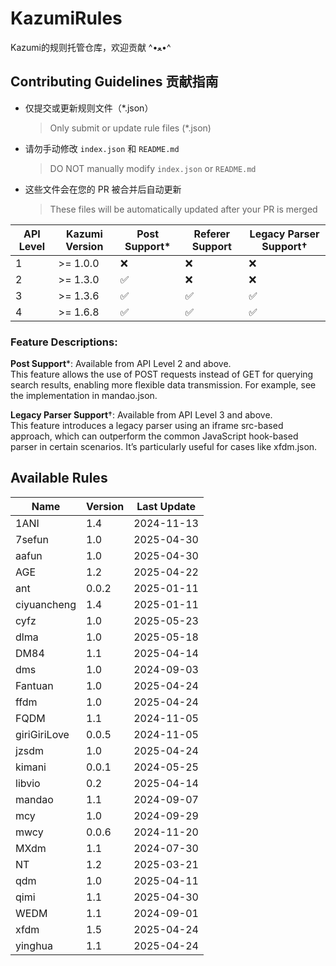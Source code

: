 # KazumiRules
Kazumi的规则托管仓库，欢迎贡献 ^•ﻌ•^

## Contributing Guidelines 贡献指南

- 仅提交或更新规则文件（*.json）
  > Only submit or update rule files (*.json)
- 请勿手动修改 `index.json` 和 `README.md`
  > DO NOT manually modify `index.json` or `README.md`
- 这些文件会在您的 PR 被合并后自动更新
  > These files will be automatically updated after your PR is merged

| API Level | Kazumi Version   | Post Support*     | Referer Support | Legacy Parser Support†   |
|-----------|------------------|-------------------|-----------------|--------------------------|
| 1         | >= 1.0.0         | ❌                |❌              | ❌                      |
| 2         | >= 1.3.0         | ✅                |❌              | ❌                      |
| 3         | >= 1.3.6         | ✅                |✅              | ✅                      |
| 4         | >= 1.6.8         | ✅                |✅              | ✅                      |

### Feature Descriptions:

**Post Support***: Available from API Level 2 and above.  
  This feature allows the use of POST requests instead of GET for querying search results, enabling more flexible data transmission. For example, see the implementation in mandao.json.

**Legacy Parser Support**†: Available from API Level 3 and above.  
  This feature introduces a legacy parser using an iframe src-based approach, which can outperform the common JavaScript hook-based parser in certain scenarios. It’s particularly useful for cases like xfdm.json.

## Available Rules

| Name | Version | Last Update |
|------|---------|-------------|
| 1ANI | 1.4 | 2024-11-13 |
| 7sefun | 1.0 | 2025-04-30 |
| aafun | 1.0 | 2025-04-30 |
| AGE | 1.2 | 2025-04-22 |
| ant | 0.0.2 | 2025-01-11 |
| ciyuancheng | 1.4 | 2025-01-11 |
| cyfz | 1.0 | 2025-05-23 |
| dlma | 1.0 | 2025-05-18 |
| DM84 | 1.1 | 2025-04-14 |
| dms | 1.0 | 2024-09-03 |
| Fantuan | 1.0 | 2025-04-24 |
| ffdm | 1.0 | 2025-04-24 |
| FQDM | 1.1 | 2024-11-05 |
| giriGiriLove | 0.0.5 | 2024-11-05 |
| jzsdm | 1.0 | 2025-04-24 |
| kimani | 0.0.1 | 2024-05-25 |
| libvio | 0.2 | 2025-04-14 |
| mandao | 1.1 | 2024-09-07 |
| mcy | 1.0 | 2024-09-29 |
| mwcy | 0.0.6 | 2024-11-20 |
| MXdm | 1.1 | 2024-07-30 |
| NT | 1.2 | 2025-03-21 |
| qdm | 1.0 | 2025-04-11 |
| qimi | 1.1 | 2025-04-30 |
| WEDM | 1.1 | 2024-09-01 |
| xfdm | 1.5 | 2025-04-24 |
| yinghua | 1.1 | 2025-04-24 |